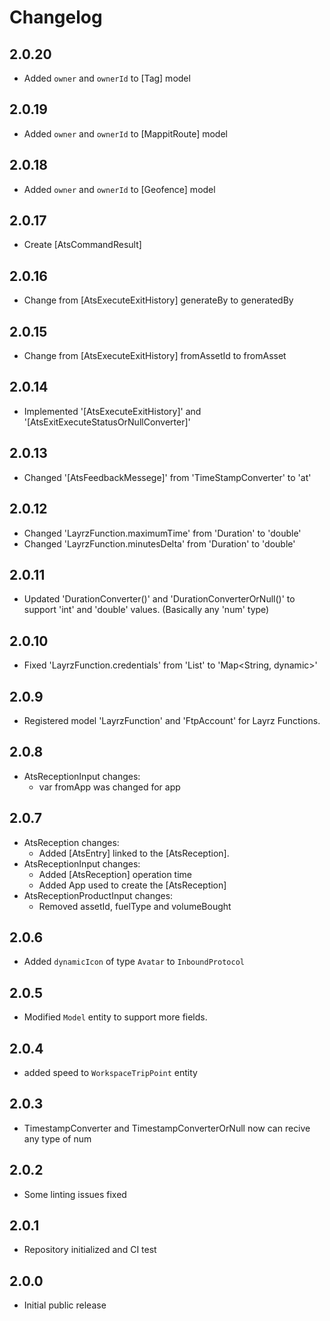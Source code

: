 # Changelog
## 2.0.20
- Added `owner` and `ownerId` to [Tag] model

## 2.0.19
- Added `owner` and `ownerId` to [MappitRoute] model

## 2.0.18
- Added `owner` and `ownerId` to [Geofence] model

## 2.0.17
- Create [AtsCommandResult]

## 2.0.16
- Change from [AtsExecuteExitHistory] generateBy to generatedBy

## 2.0.15
- Change from [AtsExecuteExitHistory] fromAssetId to fromAsset

## 2.0.14
- Implemented '[AtsExecuteExitHistory]' and '[AtsExitExecuteStatusOrNullConverter]' 

## 2.0.13
- Changed '[AtsFeedbackMessege]' from 'TimeStampConverter' to 'at'

## 2.0.12
- Changed 'LayrzFunction.maximumTime' from 'Duration' to 'double'
- Changed 'LayrzFunction.minutesDelta' from 'Duration' to 'double'

## 2.0.11
- Updated 'DurationConverter()' and 'DurationConverterOrNull()' to support 'int' and 'double' values. (Basically any 'num' type)

## 2.0.10
- Fixed 'LayrzFunction.credentials' from 'List<CredentialField>' to 'Map<String, dynamic>'

## 2.0.9
- Registered model 'LayrzFunction' and 'FtpAccount' for Layrz Functions.

## 2.0.8
- AtsReceptionInput changes:
    - var fromApp was changed for app

## 2.0.7
- AtsReception changes:
    - Added [AtsEntry] linked to the [AtsReception].
- AtsReceptionInput changes:
    - Added [AtsReception] operation time
    - Added App used to create the [AtsReception]
- AtsReceptionProductInput changes:
    - Removed assetId, fuelType and volumeBought

## 2.0.6
- Added `dynamicIcon` of type `Avatar` to `InboundProtocol`

## 2.0.5
- Modified `Model` entity to support more fields.

## 2.0.4
- added speed to `WorkspaceTripPoint` entity

## 2.0.3
- TimestampConverter and TimestampConverterOrNull now can recive any type of num 

## 2.0.2
- Some linting issues fixed

## 2.0.1
- Repository initialized and CI test

## 2.0.0
- Initial public release
